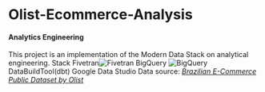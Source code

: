 # Olist-Ecommerce-Analysis
#### Analytics Engineering
This project is an implementation of the Modern Data Stack on analytical engineering.
Stack
Fivetran![Fivetran](https://icon-icons.com/icon/fivetran-logo/168206)
BigQuery ![BigQuery](https://icon-icons.com/icon/google-bigquery-logo/168151)
DataBuildTool(dbt)
Google Data Studio
Data source:  [*Brazilian E-Commerce Public Dataset by Olist*](https://www.kaggle.com/datasets/olistbr/brazilian-ecommerce?select=olist_geolocation_dataset.csv)